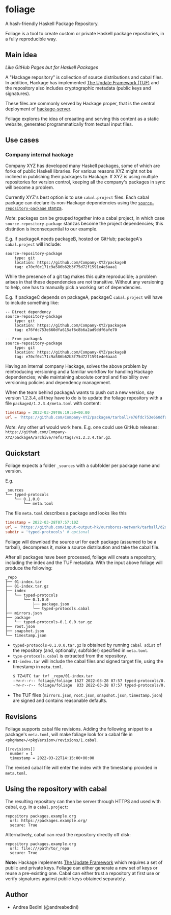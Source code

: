 # foliage

A hash-friendly Haskell Package Repository.

Foliage is a tool to create custom or private Haskell package repositories,
in a fully reproducible way.

## Main idea

_Like GitHub Pages but for Haskell Packages_

A "Hackage repository" is collection of source distributions and cabal
files. In addition, Hackage has implemented [The Update
Framework (TUF)](https://theupdateframework.com) and the repository also
includes cryptographic metadata (public keys and signatures).

These files are commonly served by Hackage proper, that is the central
deployment of [hackage-server](https://github.com/haskell/hackage-server/).

Foliage explores the idea of creaating and serving this content as a static
website, generated programmatically from textual input files.

## Use cases

### Company internal hackage

Company XYZ has developed many Haskell packages, some of which are forks of
public Haskell libraries. For various reasons XYZ might not be inclined in
publishing their packages to Hackage. If XYZ is using multiple repositories
for version control, keeping all the company's packages in sync will become
a problem.

Currently XYZ's best option is to use `cabal.project` files. Each cabal
package can declare its non-Hackage dependencies using the
[`source-repository-package` stanza](https://cabal.readthedocs.io/en/3.6/cabal-project.html#specifying-packages-from-remote-version-control-locations).

*Note*: packages can be grouped together into a cabal project, in which case
`source-repository-package` stanzas become the project dependencies; this
distintion is inconsequential to our example.

E.g. if packageA needs packageB, hosted on GitHub; packageA's
`cabal.project` will include:

```
source-repository-package
    type: git
    location: https://github.com/Company-XYZ/packageB
    tag: e70cf0c171c9a586b62b3f75d72f1591e4e6aaa1
```

While the presence of a git tag makes this quite reproducible; a problem
arises in that these dependencies are not transitive. Without any
versioning to help, one has to manually pick a working set of dependencies.

E.g. if packageC depends on packageA, packageC `cabal.project` will have to
include something like:

```
-- Direct dependency
source-repository-package
    type: git
    location: https://github.com/Company-XYZ/packageA
    tag: e76fdc753e660dfa615af6c8b6a2ad9ddf6afe70

-- From packageA
source-repository-package
    type: git
    location: https://github.com/Company-XYZ/packageB
    tag: e70cf0c171c9a586b62b3f75d72f1591e4e6aaa1
```

Having an internal company Hackage, solves the above problem by
reintroducing versioning and a familiar workflow for handling Hackage
dependencies; while maintaining absolute control and flexibility over
versioning policies and dependency management.

When the team behind packageA wants to push out a new version, say version
1.2.3.4, all they have to do is to update the foliage repository with a
file `packageA/1.2.3.4/meta.toml` with content:

```toml
timestamp = 2022-03-29T06:19:50+00:00
url = 'https://github.com/Company-XYZ/packageA/tarball/e76fdc753e660dfa615af6c8b6a2ad9ddf6afe70'
```

*Note*: Any other url would work here. E.g. one could use GitHub releases:
`https://github.com/Company-XYZ/packageA/archive/refs/tags/v1.2.3.4.tar.gz`.

## Quickstart

Foliage expects a folder `_sources` with a subfolder per package name and
version.

E.g.

```
_sources
└── typed-protocols
    └── 0.1.0.0
        └── meta.toml
```

The file `meta.toml` describes a package and looks like this

```toml
timestamp = 2022-03-28T07:57:10Z
url = 'https://github.com/input-output-hk/ouroboros-network/tarball/d2d219a86cda42787325bb8c20539a75c2667132'
subdir = 'typed-protocols' # optional
```

Foliage will download the source url for each package (assumed to be a
tarball), decompress it, make a source distribution and take the cabal
file.

After all packages have been processed, foliage will create a repository,
including the index and the TUF metadata. With the input above foliage will
produce the following:

```
_repo
├── 01-index.tar
├── 01-index.tar.gz
├── index
│   └── typed-protocols
│       └── 0.1.0.0
│           ├── package.json
│           └── typed-protocols.cabal
├── mirrors.json
├── package
│   └── typed-protocols-0.1.0.0.tar.gz
├── root.json
├── snapshot.json
└── timestamp.json
```

* `typed-protocols-0.1.0.0.tar.gz` is obtained by running
  `cabal sdist` of the repository (and, optionally, subfolder) specified in
  `meta.toml`.
* `type-protocols.cabal` is extracted from the repository.
* `01-index.tar` will include the cabal files and signed target file, using
  the timestamp in `meta.toml`.
  ```bash
  $ TZ=UTC tar tvf _repo/01-index.tar
  -rw-r--r-- foliage/foliage 1627 2022-03-28 07:57 typed-protocols/0.1.0.0/typed-protocols.cabal
  -rw-r--r-- foliage/foliage  833 2022-03-28 07:57 typed-protocols/0.1.0.0/package.json
  ```
* The TUF files (`mirrors.json`, `root.json`, `snapshot.json`,
  `timestamp.json`) are signed and contains reasonable defaults.

## Revisions

Foliage supports cabal file revisions. Adding the following snippet to a
package's `meta.toml`, will make foliage look for a cabal file in
`<pkgName>/<pkgVersion>/revisions/1.cabal`.

```
[[revisions]]
  number = 1
  timestamp = 2022-03-22T14:15:00+00:00
```

The revised cabal file will enter the index with the timestamp provided in
`meta.toml`.

## Using the repository with cabal

The resulting repository can then be server through HTTPS and used with
cabal, e.g. in a `cabal.project`:

```
repository packages.example.org
  url: https://packages.example.org/
  secure: True
```

Alternatively, cabal can read the repository directly off disk:

```
repository packages.example.org
  url: file:///path/to/_repo
  secure: True
```

**Note:** Hackage implements [The Update
Framework](https://theupdateframework.io) which requires a set of public
and private keys. Foliage can either generate a new set of keys or reuse a
pre-existing one. Cabal can either trust a repository at first use or
verify signatures against public keys obtained separately.

## Author

- Andrea Bedini (@andreabedini)

